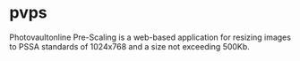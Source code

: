 pvps
====

Photovaultonline Pre-Scaling is a web-based application for resizing images
to PSSA standards of 1024x768 and a size not exceeding 500Kb.
